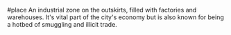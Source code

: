 #place
An industrial zone on the outskirts, filled with factories and warehouses. It's vital part of the city's economy but is also known for being a hotbed of smuggling and illicit trade.